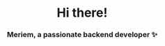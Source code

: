 <h1 align="center">Hi there!</h1>
<h3 align="center">Meriem, a passionate backend developer ✨ </h3><br/><br/><br/>
